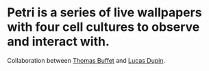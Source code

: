 # Petri is a series of live wallpapers with four cell cultures to observe and interact with.
Collaboration between [Thomas Buffet](http://thmsbfft.fr) and [Lucas Dupin](http://lucasdup.in).